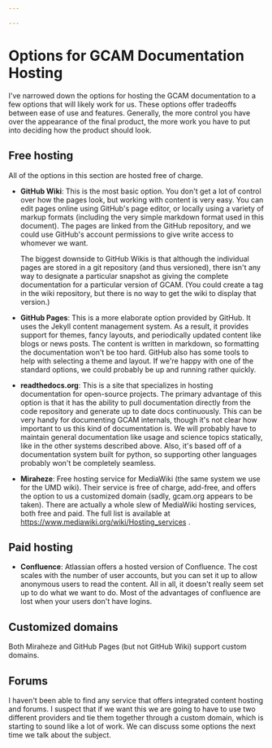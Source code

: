 ```yaml
---

---
```


# Options for GCAM Documentation Hosting

I've narrowed down the options for hosting the GCAM documentation to
a few options that will likely work for us.  These options offer
tradeoffs between ease of use and features.  Generally, the more
control you have over the appearance of the final product, the more
work you have to put into deciding how the product should look.

## Free hosting

All of the options in this section are hosted free of charge.

* **GitHub Wiki**:  This is the most basic option.  You don't get a
  lot of control over how the pages look, but working with content is
  very easy.  You can edit pages online using GitHub's page editor, or
  locally using a variety of markup formats (including the very simple
  markdown format used in this document).  The pages are linked from
  the GitHub repository, and we could use GitHub's account permissions
  to give write access to whomever we want.  
  
  The biggest downside to GitHub Wikis is that although the individual
  pages are stored in a git repository (and thus versioned), there
  isn't any way to designate a particular snapshot as giving the
  complete documentation for a particular version of GCAM.  (You could
  create a tag in the wiki repository, but there is no way to get the
  wiki to display that version.)
  
* **GitHub Pages**:  This is a more elaborate option provided by
  GitHub.  It uses the Jekyll content management system.  As a result,
  it provides support for themes, fancy layouts, and periodically
  updated content like blogs or news posts.  The content is written in
  markdown, so formatting the documentation won't be too hard.  GitHub
  also has some tools to help with selecting a theme and layout.  If
  we're happy with one of the standard options, we could probably be
  up and running rather quickly.
  
* **readthedocs.org**: This is a site that specializes in hosting
  documentation for open-source projects.  The primary advantage of
  this option is that it has the ability to pull documentation
  directly from the code repository and generate up to date docs
  continuously.  This can be very handy for documenting GCAM
  internals, though it's not clear how important to us this kind of
  documentation is.  We will probably have to maintain general
  documentation like usage and science topics statically, like in the
  other systems described above.  Also, it's based off of a
  documentation system built for python, so supporting other languages
  probably won't be completely seamless.
  
* **Miraheze**:  Free hosting service for MediaWiki (the same system
  we use for the UMD wiki).  Their service is free of charge,
  add-free, and offers the option to us a customized domain (sadly,
  gcam.org appears to be taken).  There are actually a whole slew of
  MediaWiki hosting services, both free and paid.  The full list is
  available at https://www.mediawiki.org/wiki/Hosting_services .

## Paid hosting

* **Confluence**:  Atlassian offers a hosted version of Confluence.
  The cost scales with the number of user accounts, but you can set it
  up to allow anonymous users to read the content.  All in all, it
  doesn't really seem set up to do what we want to do.  Most of the
  advantages of confluence are lost when your users don't have
  logins.

## Customized domains

Both Miraheze and GitHub Pages (but not GitHub Wiki) support custom
domains.

## Forums

I haven't been able to find any service that offers integrated content
hosting and forums.  I suspect that if we want this we are going to
have to use two different providers and tie them together through a
custom domain, which is starting to sound like a lot of work.  We can
discuss some options the next time we talk about the subject.
